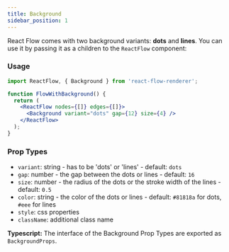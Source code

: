```yaml
---
title: Background
sidebar_position: 1
---
```


React Flow comes with two background variants: **dots** and **lines**. You can use it by passing it as a children to the `ReactFlow` component:

### Usage

```jsx
import ReactFlow, { Background } from 'react-flow-renderer';

function FlowWithBackground() {
  return (
    <ReactFlow nodes={[]} edges={[]}>
      <Background variant="dots" gap={12} size={4} />
    </ReactFlow>
  );
}
```

### Prop Types

- `variant`: string - has to be 'dots' or 'lines' - default: `dots`
- `gap`: number - the gap between the dots or lines - default: `16`
- `size`: number - the radius of the dots or the stroke width of the lines - default: `0.5`
- `color`: string - the color of the dots or lines - default: `#81818a` for dots, `#eee` for lines
- `style`: css properties
- `className`: additional class name

**Typescript:** The interface of the Background Prop Types are exported as `BackgroundProps`.
